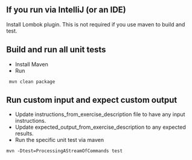 ## If you run via IntelliJ (or an IDE)

Install Lombok plugin. This is not required if you use maven to build and test.

## Build and run all unit tests

 - Install Maven
 - Run
 
```
 mvn clean package
```

## Run custom input and expect custom output

 - Update instructions_from_exercise_description file to have any input instructions.
 - Update expected_output_from_exercise_description to any expected results.
 - Run the specific unit test via maven
 
```
mvn -Dtest=ProcessingAStreamOfCommands test
```